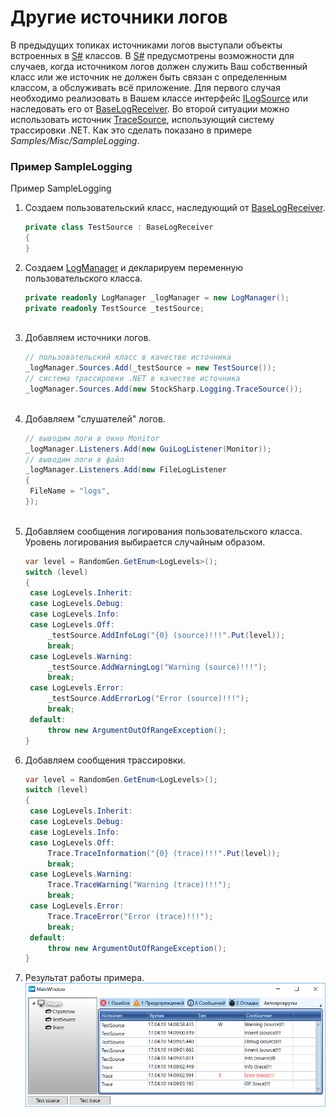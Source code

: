# Другие источники логов

В предыдущих топиках источниками логов выступали объекты встроенных в [S\#](StockSharpAbout.md) классов. В [S\#](StockSharpAbout.md) предусмотрены возможности для случаев, когда источником логов должен служить Ваш собственный класс или же источник не должен быть связан с определенным классом, а обслуживать всё приложение. Для первого случая необходимо реализовать в Вашем классе интерфейс [ILogSource](xref:StockSharp.Logging.ILogSource) или наследовать его от [BaseLogReceiver](xref:StockSharp.Logging.BaseLogReceiver). Во второй ситуации можно использовать источник [TraceSource](xref:StockSharp.Logging.TraceSource), использующий систему трассировки .NET. Как это сделать показано в примере *Samples\/Misc\/SampleLogging*. 

### Пример SampleLogging

Пример SampleLogging

1. Создаем пользовательский класс, наследующий от [BaseLogReceiver](xref:StockSharp.Logging.BaseLogReceiver).

   ```cs
   private class TestSource : BaseLogReceiver
   {
   }
   ```
2. Создаем [LogManager](xref:StockSharp.Logging.LogManager) и декларируем переменную пользовательского класса.

   ```cs
   private readonly LogManager _logManager = new LogManager();
   private readonly TestSource _testSource;
   				
   ```
3. Добавляем источники логов.

   ```cs
   // пользовательский класс в качестве источника
   _logManager.Sources.Add(_testSource = new TestSource());
   // система трассировки .NET в качестве источника
   _logManager.Sources.Add(new StockSharp.Logging.TraceSource());
   				
   ```
4. Добавляем "слушателей" логов.

   ```cs
   // выводим логи в окно Monitor
   _logManager.Listeners.Add(new GuiLogListener(Monitor));
   // выводим логи в файл
   _logManager.Listeners.Add(new FileLogListener
   {
   	FileName = "logs",
   });
   				
   ```
5. Добавляем сообщения логирования пользовательского класса. Уровень логирования выбирается случайным образом.

   ```cs
   var level = RandomGen.GetEnum<LogLevels>();
   switch (level)
   {
   	case LogLevels.Inherit:
   	case LogLevels.Debug:
   	case LogLevels.Info:
   	case LogLevels.Off:
   		_testSource.AddInfoLog("{0} (source)!!!".Put(level));
   		break;
   	case LogLevels.Warning:
   		_testSource.AddWarningLog("Warning (source)!!!");
   		break;
   	case LogLevels.Error:
   		_testSource.AddErrorLog("Error (source)!!!");
   		break;
   	default:
   		throw new ArgumentOutOfRangeException();
   }
   ```
6. Добавляем сообщения трассировки.

   ```cs
   var level = RandomGen.GetEnum<LogLevels>();
   switch (level)
   {
   	case LogLevels.Inherit:
   	case LogLevels.Debug:
   	case LogLevels.Info:
   	case LogLevels.Off:
   		Trace.TraceInformation("{0} (trace)!!!".Put(level));
   		break;
   	case LogLevels.Warning:
   		Trace.TraceWarning("Warning (trace)!!!");
   		break;
   	case LogLevels.Error:
   		Trace.TraceError("Error (trace)!!!");
   		break;
   	default:
   		throw new ArgumentOutOfRangeException();
   }
   ```
7. Результат работы примера.![sample logging](../images/sample_logging.png)
